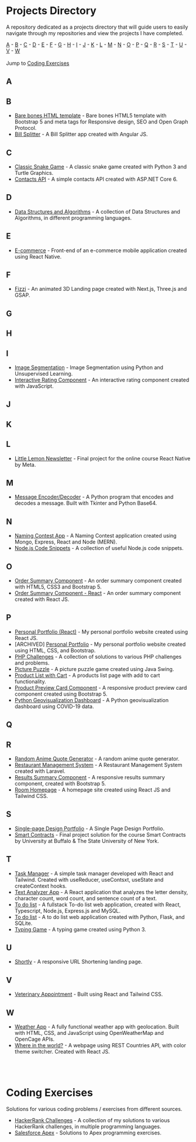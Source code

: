 # Projects Directory
A repository dedicated as a projects directory that will guide users to easily navigate through my repositories and view the projects I have completed.

[A](#a) - [B](#b) - [C](#c) - [D](#d) - [E](#e) - [F](#f) - [G](#g) - [H](#h) - [I](#i) - [J](#j) - [K](#k) - [L](#l) - [M](#m) - [N](#n) - [O](#o) - [P](#p) - [Q](#q) - [R](#r) - [S](#s) - [T](#t) - [U](#u) - [V](#v) - [W](#w)
<br/>
<br/>
Jump to [Coding Exercises](#coding-exercises)


## A <a id="a"></a>
  
## B <a id="b"></a>
- [Bare bones HTML template](https://github.com/kharizzakaye/Bare-Bones-HTML-Webpage) - Bare bones HTML5 template with Bootstrap 5 and meta tags for Responsive design, SEO and Open Graph Protocol.
- [Bill Splitter](https://github.com/kharizzakaye/Bill-Splitter) - A Bill Splitter app created with Angular JS.

## C <a id="c"></a>
- [Classic Snake Game](https://github.com/kharizzakaye/classic-snake-game) - A classic snake game created with Python 3 and Turtle Graphics.
- [Contacts API](https://github.com/kharizzakaye/Contacts-API) - A simple contacts API created with ASP.NET Core 6.

## D <a id="d"></a>
- [Data Structures and Algorithms](https://github.com/kharizzakaye/Data-structures-and-algorithms) - A collection of Data Structures and Algorithms, in different programming languages.

## E <a id="e"></a>
- [E-commerce](https://github.com/kharizzakaye/Ecommerce-App-Frontend) - Front-end of an e-commerce mobile application created using React Native.

## F <a id="f"></a>
- [Fizzi](https://github.com/kharizzakaye/kharizza-fizzi) - An animated 3D Landing page created with Next.js, Three.js and GSAP.

## G <a id="g"></a>

## H <a id="h"></a>
  
## I <a id="i"></a>
- [Image Segmentation](https://github.com/kharizzakaye/Image-Segmentation) - Image Segmentation using Python and Unsupervised Learning.
- [Interactive Rating Component](https://github.com/kharizzakaye/Interactive-rating-component) - An interactive rating component created with JavaScript.

## J <a id="j"></a>

## K <a id="k"></a>

## L <a id="l"></a>
- [Little Lemon Newsletter](https://github.com/kharizzakaye/Little-Lemon-Newsletter) - Final project for the online course React Native by Meta.


## M <a id="m"></a>
- [Message Encoder/Decoder](https://github.com/kharizzakaye/Message-Encoder-Decoder) - A Python program that encodes and decodes a message. Built with Tkinter and Python Base64.

## N <a id="n"></a>
- [Naming Contest App](https://github.com/kharizzakaye/Naming-Contest-App) - A Naming Contest application created using Mongo, Express, React and Node (MERN).
- [Node.js Code Snippets](https://github.com/kharizzakaye/Node.js-code-snippets) - A collection of useful Node.js code snippets.

## O <a id="o"></a>
- [Order Summary Component](https://github.com/kharizzakaye/Order-summary-component) - An order summary component created with HTML5, CSS3 and Bootstrap 5.
- [Order Summary Component - React](https://github.com/kharizzakaye/Order-summary-component-React) - An order summary component created with React JS.

## P <a id="p"></a>
- [Personal Portfolio (React)](https://github.com/kharizzakaye/kharizza-viloria-portfolio) - My personal portfolio website created using React JS.
- [ARCHIVED] [Personal Portfolio](https://github.com/kharizzakaye/portfolio-website-2024) - My personal portfolio website created using HTML, CSS, and Bootstrap.
- [PHP Challenges](https://github.com/kharizzakaye/PHP-Challenges) - A collection of solutions to various PHP challenges and problems.
- [Picture Puzzle](https://github.com/kharizzakaye/Picture-Puzzle) - A picture puzzle game created using Java Swing.
- [Product List with Cart](https://github.com/kharizzakaye/Product-list-with-cart) - A products list page with add to cart functionality.
- [Product Preview Card Component](https://github.com/kharizzakaye/Product-preview-card-component) - A responsive product preview card component created using Bootstrap 5.
- [Python Geovisualization Dashboard](https://github.com/kharizzakaye/Python-Geovisualization-Dashboard) - A Python geovisualization dashboard using COVID-19 data.

## Q <a id="q"></a>

## R <a id="r"></a>
- [Random Anime Quote Generator](https://github.com/kharizzakaye/Random-Anime-Quote-Generator) - A random anime quote generator.
- [Restaurant Management System](https://github.com/kharizzakaye/Restaurant-management-system) - A Restaurant Management System created with Laravel.
- [Results Summary Component](https://github.com/kharizzakaye/results-summary-component) - A responsive results summary component, created with Bootstrap 5.
- [Room Homepage](https://github.com/kharizzakaye/Room-Homepage-React) - A homepage site created using React JS and Tailwind CSS.
 
## S <a id="s"></a>
- [Single-page Design Portfolio](https://github.com/kharizzakaye/single-page-design-portfolio) - A Single Page Design Portfolio.
- [Smart Contracts](https://github.com/kharizzakaye/Smart-Contracts) - Final project solution for the course Smart Contracts by University at Buffalo & The State University of New York.

## T <a id="t"></a>
- [Task Manager](https://github.com/kharizzakaye/task-manager) - A simple task manager developed with React and Tailwind. Created with useReducer, useContsxt, useState and createContext hooks.
- [Text Analyzer App](https://github.com/kharizzakaye/character-counter) - A React application that analyzes the letter density, character count, word count, and sentence count of a text.
- [To do list](https://github.com/kharizzakaye/fullstack-todo/tree/master) - A fullstack To-do list web application, created with React, Typescript, Node.js, Express.js and MySQL.
- [To do list](https://github.com/kharizzakaye/to-do-list) - A to do list web application created with Python, Flask, and SQLite.
- [Typing Game](https://github.com/kharizzakaye/Typing-Game) - A typing game created using Python 3.

## U <a id="u"></a>
- [Shortly](https://github.com/kharizzakaye/URL-Shortening-Landing-Page) - A responsive URL Shortening landing page.

## V <a id="v"></a>
- [Veterinary Appointment](https://github.com/kharizzakaye/veterinary-appointment) - Built using React and Tailwind CSS.

## W <a id="w"></a>
- [Weather App](https://github.com/kharizzakaye/Weather-App) - A fully functional weather app with geolocation. Built with HTML, CSS, and JavaScript using OpenWeatherMap and OpenCage APIs.
- [Where in the world?](https://github.com/kharizzakaye/rest-countries) - A webpage using REST Countries API, with color theme switcher. Created with React JS.


<br/>
<br/>

# Coding Exercises <a id="coding-exercises"></a>
Solutions for various coding problems / exercises from different sources.

- [HackerRank Challenges](https://github.com/kharizzakaye/HackerRank-Challenges) - A collection of my solutions to various HackerRank challenges, in multiple programming languages.
- [Salesforce Apex](https://github.com/kharizzakaye/apex-programming) - Solutions to Apex programming exercises.
